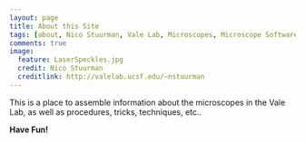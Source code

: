 ```yaml
---
layout: page
title: About this Site
tags: [about, Nico Stuurman, Vale Lab, Microscopes, Microscope Software]
comments: true
image:
  feature: LaserSpeckles.jpg
  credit: Nico Stuurman
  creditlink: http://valelab.ucsf.edu/~nstuurman
---
```


This is a place to assemble information about the microscopes in the Vale Lab, as well as procedures, tricks, techniques, etc.. 


**Have Fun!**
